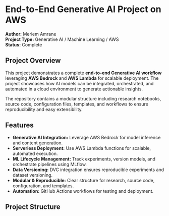 # End-to-End Generative AI Project on AWS

**Author:** Meriem Amrane  
**Project Type:** Generative AI / Machine Learning / AWS  
**Status:** Complete  

## Project Overview
This project demonstrates a complete **end-to-end Generative AI workflow** leveraging **AWS Bedrock** and **AWS Lambda** for scalable deployment. The project showcases how AI models can be integrated, orchestrated, and automated in a cloud environment to generate actionable insights.

The repository contains a modular structure including research notebooks, source code, configuration files, templates, and workflows to ensure reproducibility and easy extensibility.

## Features
- **Generative AI Integration:** Leverage AWS Bedrock for model inference and content generation.  
- **Serverless Deployment:** Use AWS Lambda functions for scalable, automated execution.  
- **ML Lifecycle Management:** Track experiments, version models, and orchestrate pipelines using MLflow.  
- **Data Versioning:** DVC integration ensures reproducible experiments and dataset versioning.  
- **Modular & Reproducible:** Clear structure for research, source code, configuration, and templates.  
- **Automation:** GitHub Actions workflows for testing and deployment.

## Project Structure
